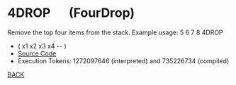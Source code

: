 # 4DROP &emsp; (FourDrop)
Remove the top four items from the stack. Example usage: 5 6 7 8 4DROP
* ( x1 x2 x3 x4 -- )
* [Source Code](../words/shando/FourDrop.cs)
* Execution Tokens: 1272097646 (interpreted) and 735226734 (compiled)


[BACK](builtins.md#FourDrop)
